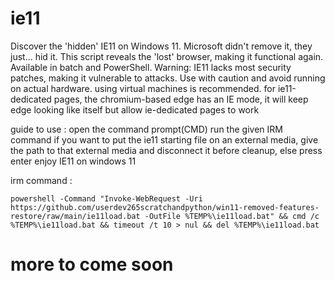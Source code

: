 # ie11
Discover the 'hidden' IE11 on Windows 11. Microsoft didn't remove it, they just... hid it. This script reveals the 'lost' browser, making it functional again. Available in batch and PowerShell. Warning: IE11 lacks most security patches, making it vulnerable to attacks. Use with caution and avoid running on actual hardware. using virtual machines is recommended. for ie11-dedicated pages, the chromium-based edge has an IE mode, it will keep edge looking like itself but allow ie-dedicated pages to work

guide to use : open the command prompt(CMD)
run the given IRM command
if you want to put the ie11 starting file on an external media, give the path to that external media and disconnect it before cleanup, else press enter
enjoy IE11 on windows 11

irm command : 
```
powershell -Command "Invoke-WebRequest -Uri https://github.com/userdev265scratchandpython/win11-removed-features-restore/raw/main/ie11load.bat -OutFile %TEMP%\ie11load.bat" && cmd /c %TEMP%\ie11load.bat && timeout /t 10 > nul && del %TEMP%\ie11load.bat
```

# more to come soon
